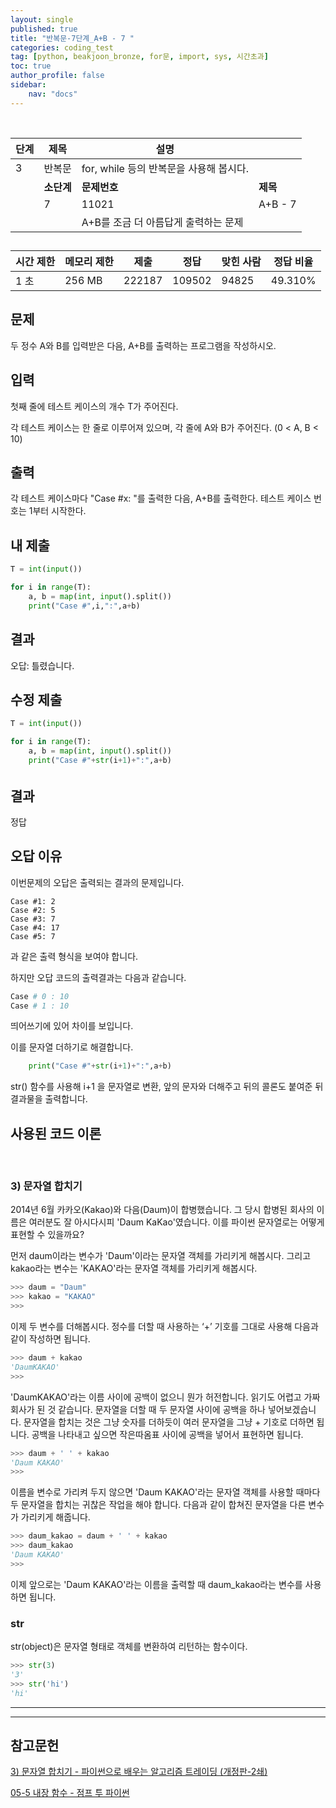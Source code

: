 ```yaml
---
layout: single
published: true
title: "반복문-7단계_A+B - 7 "
categories: coding_test
tag: [python, beakjoon_bronze, for문, import, sys, 시간초과]
toc: true
author_profile: false
sidebar:
    nav: "docs"
---
```


<br>

| 단계  | 제목      | 설명                          |         |
| --- | ------- | --------------------------- | ------- |
| 3   | 반복문     | for, while 등의 반복문을 사용해 봅시다. |         |
|     | **소단계** | **문제번호**                    | **제목**  |
|     | 7       | 11021                       | A+B - 7 |
|     |         | A+B를 조금 더 아름답게 출력하는 문제      |         |

## 

| 시간 제한 | 메모리 제한 | 제출     | 정답     | 맞힌 사람 | 정답 비율   |
| ----- | ------ | ------ | ------ | ----- | ------- |
| 1 초   | 256 MB | 222187 | 109502 | 94825 | 49.310% |

## 문제

두 정수 A와 B를 입력받은 다음, A+B를 출력하는 프로그램을 작성하시오.

## 입력

첫째 줄에 테스트 케이스의 개수 T가 주어진다.

각 테스트 케이스는 한 줄로 이루어져 있으며, 각 줄에 A와 B가 주어진다. (0 < A, B < 10)

## 출력

각 테스트 케이스마다 "Case #x: "를 출력한 다음, A+B를 출력한다. 테스트 케이스 번호는 1부터 시작한다.

## 내 제출

```python
T = int(input())

for i in range(T):
    a, b = map(int, input().split())
    print("Case #",i,":",a+b)
```

## 결과

오답:  틀렸습니다.

## 수정 제출

```python
T = int(input())

for i in range(T):
    a, b = map(int, input().split())
    print("Case #"+str(i+1)+":",a+b)
```

###### 

## 결과

정답

## 오답 이유

이번문제의 오답은  출력되는 결과의 문제입니다. 

```
Case #1: 2
Case #2: 5
Case #3: 7
Case #4: 17
Case #5: 7
```

과 같은 출력 형식을 보여야 합니다.

하지만 오답 코드의 출력결과는 다음과 같습니다.

```python
Case # 0 : 10
Case # 1 : 10
```

띄어쓰기에 있어 차이를 보입니다.

이를 문자열 더하기로 해결합니다.

```python
    print("Case #"+str(i+1)+":",a+b)
```

str() 함수를 사용해 i+1 을 문자열로 변환, 앞의 문자와 더해주고 뒤의 콜론도 붙여준 뒤 결과물을 출력합니다.

## 사용된 코드 이론

<br>

### 3) 문자열 합치기

2014년 6월 카카오(Kakao)와 다음(Daum)이 합병했습니다. 그 당시 합병된 회사의 이름은 여러분도 잘 아시다시피 'Daum KaKao'였습니다. 이를 파이썬 문자열로는 어떻게 표현할 수 있을까요?

먼저 daum이라는 변수가 'Daum'이라는 문자열 객체를 가리키게 해봅시다. 그리고 kakao라는 변수는 'KAKAO'라는 문자열 객체를 가리키게 해봅시다.

```py
>>> daum = "Daum"
>>> kakao = "KAKAO"
>>>
```

이제 두 변수를 더해봅시다. 정수를 더할 때 사용하는 ‘+’ 기호를 그대로 사용해 다음과 같이 작성하면 됩니다.

```py
>>> daum + kakao
'DaumKAKAO'
>>>
```

'DaumKAKAO'라는 이름 사이에 공백이 없으니 뭔가 허전합니다. 읽기도 어렵고 가짜 회사가 된 것 같습니다. 문자열을 더할 때 두 문자열 사이에 공백을 하나 넣어보겠습니다. 문자열을 합치는 것은 그냥 숫자를 더하듯이 여러 문자열을 그냥 + 기호로 더하면 됩니다. 공백을 나타내고 싶으면 작은따옴표 사이에 공백을 넣어서 표현하면 됩니다.

```py
>>> daum + ' ' + kakao
'Daum KAKAO'
>>>
```

이름을 변수로 가리켜 두지 않으면 'Daum KAKAO'라는 문자열 객체를 사용할 때마다 두 문자열을 합치는 귀찮은 작업을 해야 합니다. 다음과 같이 합쳐진 문자열을 다른 변수가 가리키게 해줍니다.

```py
>>> daum_kakao = daum + ' ' + kakao
>>> daum_kakao
'Daum KAKAO'
>>>
```

이제 앞으로는 'Daum KAKAO'라는 이름을 출력할 때 daum_kakao라는 변수를 사용하면 됩니다.

### str

str(object)은 문자열 형태로 객체를 변환하여 리턴하는 함수이다.

```python
>>> str(3)
'3'
>>> str('hi')
'hi'
```

---

---

## 참고문헌

[3) 문자열 합치기 - 파이썬으로 배우는 알고리즘 트레이딩 (개정판-2쇄)](https://wikidocs.net/2840)

[05-5 내장 함수 - 점프 투 파이썬](https://wikidocs.net/32#str)
